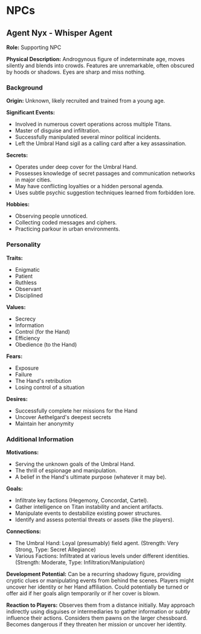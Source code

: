 # NPCs

## Agent Nyx - Whisper Agent

**Role:** Supporting NPC

**Physical Description:** Androgynous figure of indeterminate age, moves silently and blends into crowds. Features are unremarkable, often obscured by hoods or shadows. Eyes are sharp and miss nothing.

### Background

**Origin:** Unknown, likely recruited and trained from a young age.

**Significant Events:**
- Involved in numerous covert operations across multiple Titans.
- Master of disguise and infiltration.
- Successfully manipulated several minor political incidents.
- Left the Umbral Hand sigil as a calling card after a key assassination.

**Secrets:**
- Operates under deep cover for the Umbral Hand.
- Possesses knowledge of secret passages and communication networks in major cities.
- May have conflicting loyalties or a hidden personal agenda.
- Uses subtle psychic suggestion techniques learned from forbidden lore.

**Hobbies:**
- Observing people unnoticed.
- Collecting coded messages and ciphers.
- Practicing parkour in urban environments.

### Personality

**Traits:**
- Enigmatic
- Patient
- Ruthless
- Observant
- Disciplined

**Values:**
- Secrecy
- Information
- Control (for the Hand)
- Efficiency
- Obedience (to the Hand)

**Fears:**
- Exposure
- Failure
- The Hand's retribution
- Losing control of a situation

**Desires:**
- Successfully complete her missions for the Hand
- Uncover Aethelgard's deepest secrets
- Maintain her anonymity

### Additional Information

**Motivations:**
- Serving the unknown goals of the Umbral Hand.
- The thrill of espionage and manipulation.
- A belief in the Hand's ultimate purpose (whatever it may be).

**Goals:**
- Infiltrate key factions (Hegemony, Concordat, Cartel).
- Gather intelligence on Titan instability and ancient artifacts.
- Manipulate events to destabilize existing power structures.
- Identify and assess potential threats or assets (like the players).

**Connections:**
- The Umbral Hand: Loyal (presumably) field agent. (Strength: Very Strong, Type: Secret Allegiance)
- Various Factions: Infiltrated at various levels under different identities. (Strength: Moderate, Type: Infiltration/Manipulation)

**Development Potential:** Can be a recurring shadowy figure, providing cryptic clues or manipulating events from behind the scenes. Players might uncover her identity or her Hand affiliation. Could potentially be turned or offer aid if her goals align temporarily or if her cover is blown.

**Reaction to Players:** Observes them from a distance initially. May approach indirectly using disguises or intermediaries to gather information or subtly influence their actions. Considers them pawns on the larger chessboard. Becomes dangerous if they threaten her mission or uncover her identity.